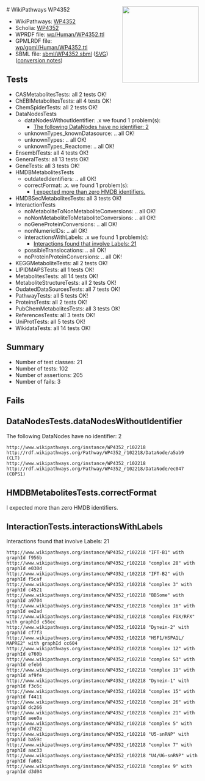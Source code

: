 <img style="float: right; width: 200px" src="../logo.png" />
# WikiPathways WP4352

* WikiPathways: [WP4352](https://identifiers.org/wikipathways:WP4352)
* Scholia: [WP4352](https://scholia.toolforge.org/wikipathways/WP4352)
* WPRDF file: [wp/Human/WP4352.ttl](../wp/Human/WP4352.ttl)
* GPMLRDF file: [wp/gpml/Human/WP4352.ttl](../wp/gpml/Human/WP4352.ttl)
* SBML file: [sbml/WP4352.sbml](../sbml/WP4352.sbml) ([SVG](../sbml/WP4352.svg)) ([conversion notes](../sbml/WP4352.txt))

## Tests
* CASMetabolitesTests: all 2 tests OK!
* ChEBIMetabolitesTests: all 4 tests OK!
* ChemSpiderTests: all 2 tests OK!
* DataNodesTests
    * dataNodesWithoutIdentifier: .x we found 1 problem(s):
        * [The following DataNodes have no identifier: 2](#d2d32fa1)
    * unknownTypes_knownDatasource: .. all OK!
    * unknownTypes: .. all OK!
    * unknownTypes_Reactome: .. all OK!
* EnsemblTests: all 4 tests OK!
* GeneralTests: all 13 tests OK!
* GeneTests: all 3 tests OK!
* HMDBMetabolitesTests
    * outdatedIdentifiers: .. all OK!
    * correctFormat: .x. we found 1 problem(s):
        * [I expected more than zero HMDB identifiers.](#ad154c1e)
* HMDBSecMetabolitesTests: all 3 tests OK!
* InteractionTests
    * noMetaboliteToNonMetaboliteConversions: .. all OK!
    * noNonMetaboliteToMetaboliteConversions: .. all OK!
    * noGeneProteinConversions: .. all OK!
    * nonNumericIDs: .. all OK!
    * interactionsWithLabels: .x we found 1 problem(s):
        * [Interactions found that involve Labels: 21](#fe97a8d8)
    * possibleTranslocations: .. all OK!
    * noProteinProteinConversions: .. all OK!
* KEGGMetaboliteTests: all 2 tests OK!
* LIPIDMAPSTests: all 1 tests OK!
* MetabolitesTests: all 14 tests OK!
* MetaboliteStructureTests: all 2 tests OK!
* OudatedDataSourcesTests: all 7 tests OK!
* PathwayTests: all 5 tests OK!
* ProteinsTests: all 2 tests OK!
* PubChemMetabolitesTests: all 3 tests OK!
* ReferencesTests: all 3 tests OK!
* UniProtTests: all 5 tests OK!
* WikidataTests: all 14 tests OK!


## Summary

* Number of test classes: 21
* Number of tests: 102
* Number of assertions: 205
* Number of fails: 3

## Fails

<a name="d2d32fa1" />

## DataNodesTests.dataNodesWithoutIdentifier

The following DataNodes have no identifier: 2
```
http://www.wikipathways.org/instance/WP4352_r102218 http://rdf.wikipathways.org/Pathway/WP4352_r102218/DataNode/a5ab9 (CLT)
http://www.wikipathways.org/instance/WP4352_r102218 http://rdf.wikipathways.org/Pathway/WP4352_r102218/DataNode/ec047 (COPS1)
```

<a name="ad154c1e" />

## HMDBMetabolitesTests.correctFormat

I expected more than zero HMDB identifiers.
<a name="fe97a8d8" />

## InteractionTests.interactionsWithLabels

Interactions found that involve Labels: 21
```
http://www.wikipathways.org/instance/WP4352_r102218 "IFT-B1" with graphId f956b
http://www.wikipathways.org/instance/WP4352_r102218 "complex 28" with graphId e030d
http://www.wikipathways.org/instance/WP4352_r102218 "IFT-B2" with graphId f5caf
http://www.wikipathways.org/instance/WP4352_r102218 "complex 3" with graphId c4521
http://www.wikipathways.org/instance/WP4352_r102218 "BBSome" with graphId a9704
http://www.wikipathways.org/instance/WP4352_r102218 "complex 16" with graphId ee2ad
http://www.wikipathways.org/instance/WP4352_r102218 "complex FOX/RFX" with graphId c56ec
http://www.wikipathways.org/instance/WP4352_r102218 "Dynein-2" with graphId cf7f3
http://www.wikipathways.org/instance/WP4352_r102218 "HSF1/HSPA1L/
MAPRE2" with graphId cc604
http://www.wikipathways.org/instance/WP4352_r102218 "complex 12" with graphId e760b
http://www.wikipathways.org/instance/WP4352_r102218 "complex 53" with graphId efeb6
http://www.wikipathways.org/instance/WP4352_r102218 "complex 19" with graphId af9fe
http://www.wikipathways.org/instance/WP4352_r102218 "Dynein-1" with graphId f3c6c
http://www.wikipathways.org/instance/WP4352_r102218 "complex 15" with graphId f4411
http://www.wikipathways.org/instance/WP4352_r102218 "complex 26" with graphId dc266
http://www.wikipathways.org/instance/WP4352_r102218 "complex 21" with graphId aee0a
http://www.wikipathways.org/instance/WP4352_r102218 "complex 5" with graphId d7d22
http://www.wikipathways.org/instance/WP4352_r102218 "U5-snRNP" with graphId ba59c
http://www.wikipathways.org/instance/WP4352_r102218 "complex 7" with graphId aac33
http://www.wikipathways.org/instance/WP4352_r102218 "U4/U6-snRNP" with graphId fa662
http://www.wikipathways.org/instance/WP4352_r102218 "complex 9" with graphId d3d04
```

